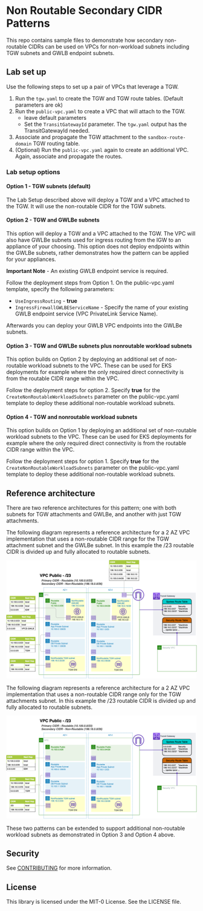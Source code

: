 # Non Routable Secondary CIDR Patterns

This repo contains sample files to demonstrate how secondary non-routable CIDRs can be used on VPCs for non-workload subnets including TGW subnets and GWLB endpoint subnets.


## Lab set up

Use the following steps to set up a pair of VPCs that leverage a TGW.

1. Run the `tgw.yaml` to create the TGW and TGW route tables. (Default parameters are ok)
2. Run the `public-vpc.yaml` to create a VPC that will attach to the TGW. 
   - leave default parameters
   - Set the `TransitGatewayId` parameter. The `tgw.yaml` output has the TransitGatewayId needed.
3. Associate and propagate the TGW attachment to the `sandbox-route-domain` TGW routing table.
4. (Optional) Run the `public-vpc.yaml` again to create an additional VPC. Again, associate and propagate the routes.

### Lab setup options
#### Option 1 - TGW subnets (default)
The Lab Setup described above will deploy a TGW and a VPC attached to the TGW. It will use the non-routable CIDR for the TGW subnets.

#### Option 2 - TGW and GWLBe subnets
This option will deploy a TGW and a VPC attached to the TGW. The VPC will also have GWLBe subnets used for ingress routing from the IGW to an appliance of your choosing. This option does not deploy endpoints within the GWLBe subnets, rather demonstrates how the pattern can be applied for your appliances.

**Important Note** - An existing GWLB endpoint service is required.

Follow the deployment steps from Option 1. On the public-vpc.yaml template, specify the following parameters:
- `UseIngressRouting` -  **true**
- `IngressFirewallGWLBEServiceName` - Specify the name of your existing GWLB endpoint service (VPC PrivateLink Service Name).

Afterwards you can deploy your GWLB VPC endpoints into the GWLBe subnets.

#### Option 3 - TGW and GWLBe subnets plus nonroutable workload subnets
This option builds on Option 2 by deploying an additional set of non-routable workload subnets to the VPC. These can be used for EKS deployments for example where the only required direct connectivity is from the routable CIDR range within the VPC.

Follow the deployment steps for option 2. Specify **true** for the `CreateNonRoutableWorkloadSubnets` parameter on the public-vpc.yaml template to deploy these additional non-routable workload subnets.

#### Option 4 - TGW and nonroutable workload subnets
This option builds on Option 1 by deploying an additional set of non-routable workload subnets to the VPC. These can be used for EKS deployments for example where the only required direct connectivity is from the routable CIDR range within the VPC.

Follow the deployment steps for option 1. Specify **true** for the `CreateNonRoutableWorkloadSubnets` parameter on the public-vpc.yaml template to deploy these additional non-routable workload subnets.

## Reference architecture 
There are two reference architectures for this pattern; one with both subnets for TGW attachments and GWLBe, and another with just TGW attachments.

The following diagram represents a reference architecture for a 2 AZ VPC implementation that uses a non-routable CIDR range for the TGW attachment subnet and the GWLBe subnet. In this example the /23 routable CIDR is divided up and fully allocated to routable subnets.

![Pattern 1](/docs/vpc-designs-public-2AZ-IngressRouting.drawio.png)

The following diagram represents a reference architecture for a 2 AZ VPC implementation that uses a non-routable CIDR range only for the TGW attachments subnet. In this example the /23 routable CIDR is divided up and fully allocated to routable subnets.

![Pattern 2](/docs/vpc-designs-public-2AZ.drawio.png)

These two patterns can be extended to support additional non-routable workload subnets as demonstrated in Option 3 and Option 4 above.

## Security

See [CONTRIBUTING](CONTRIBUTING.md#security-issue-notifications) for more information.

## License

This library is licensed under the MIT-0 License. See the LICENSE file.

